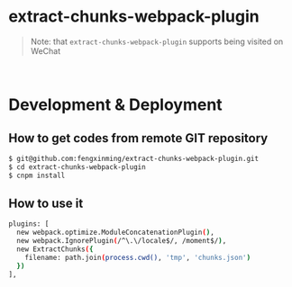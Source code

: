 # extract-chunks-webpack-plugin

> Note: that `extract-chunks-webpack-plugin` supports being visited on WeChat

<br/>

# Development & Deployment

## How to get codes from remote GIT repository

```bash
$ git@github.com:fengxinming/extract-chunks-webpack-plugin.git
$ cd extract-chunks-webpack-plugin
$ cnpm install
```

## How to use it

```bash
plugins: [
  new webpack.optimize.ModuleConcatenationPlugin(),
  new webpack.IgnorePlugin(/^\.\/locale$/, /moment$/),
  new ExtractChunks({
    filename: path.join(process.cwd(), 'tmp', 'chunks.json')
  })
],
```
